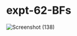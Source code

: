 # expt-62-BFs
![Screenshot (138)](https://github.com/DikshaMeena03/expt-62-BFs/assets/148327414/676f1275-82c6-43c7-bde0-e62d78c6fca2)
